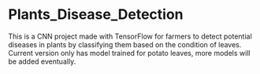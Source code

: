 # Plants_Disease_Detection
This is a CNN project made with TensorFlow for farmers to detect potential diseases in plants by classifying them based on the condition of leaves.
Current version only has model trained for potato leaves, more models will be added eventually.
